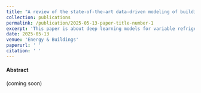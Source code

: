 ```yaml
---
title: "A review of the state-of-the-art data-driven modeling of building HVAC systems"
collection: publications
permalink: /publication/2025-05-13-paper-title-number-1
excerpt: 'This paper is about deep learning models for variable refrigerant flow (VRF) systems in buildings'
date: 2025-05-13
venue: 'Energy & Buildings'
paperurl: ' '
citation: ' '
---
```

#### Abstract
(coming soon)

<!-- 
[Download paper here](https://www.sciencedirect.com/science/article/pii/S0140700724003591)
-->
<!-- Recommended citation: Gao, Lei, Yunho Hwang, and Tao Cao. "An overview of optimization technologies applied in combined cooling, 
heating and power systems." Renewable and Sustainable Energy Reviews 114 (2019): 109344.
-->
